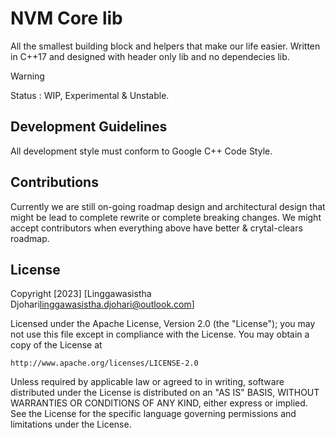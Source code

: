 # NVM Core lib

All the smallest building block and helpers that make our life easier.
Written in C++17 and designed with header only lib and no dependecies lib.

> [!WARNING]
Status : WIP, Experimental & Unstable.

## Development Guidelines

All development style must conform to Google C++ Code Style.

## Contributions

Currently we are still on-going roadmap design and architectural design that might be lead to complete rewrite or complete breaking changes.
We might accept contributors when everything above have better & crytal-clears roadmap.

## License

Copyright [2023] [Linggawasistha Djohari<linggawasistha.djohari@outlook.com>]

Licensed under the Apache License, Version 2.0 (the "License");
you may not use this file except in compliance with the License.
You may obtain a copy of the License at

    http://www.apache.org/licenses/LICENSE-2.0

Unless required by applicable law or agreed to in writing, software
distributed under the License is distributed on an "AS IS" BASIS,
WITHOUT WARRANTIES OR CONDITIONS OF ANY KIND, either express or implied.
See the License for the specific language governing permissions and
limitations under the License.
